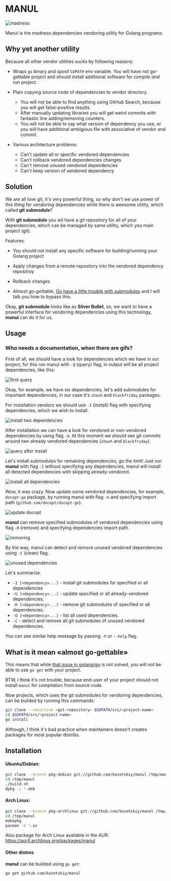 # MANUL

![madness](https://cloud.githubusercontent.com/assets/8445924/10410421/ccca8b24-6f30-11e5-9952-9e5be5c4d792.png)

Manul is the madness dependencies vendoring utility for Golang programs.

## Why yet another utility

Because all other vendor utilities sucks by following reasons:

- Wraps `go` binary and spoof `GOPATH` env variable.
    You will have not go-gettable project and should install
    additional software for *compile and run* project.

- Plain copying source code of dependencies to vendor directory.
    * You will not be able to find anything using GitHub Search, because you
        will get false-positive results.
    * After manually updating libraries you will get weird commits with
        fantastic line adding/removing counters.
    * You will not be able to say what version of dependency you use, or you
        will have additional ambigious file with associative of vendor and
        commit.

- Various architecture problems:
    * Can't update all or specific vendored dependencies
    * Can't rollback vendored dependencies changes
    * Can't remove unused vendored dependencies
    * Can't keep version of vendored dependency

## Solution

We are all love git, it's very powerful thing, so why don't we use power of
this thing for vendoring dependencies while there is awesome utility, which
called **git submodule**?

With **git submodule** you wil have a git repository for all of your
dependencies, which can be managed by same utility, which you main project
(git).

Features:
- You should not install any specific software for building/running your
   Golang project

- Apply changes from a remote repository into the vendored dependency
   repositroy

- Rollback changes

- *Almost go-gettable*, [Go have a little trouble with
    submodules](https://github.com/golang/go/issues/12573) and
     I will talk you how to bypass this.


Okay, **git submodule** looks like as **Silver Bullet**, so, we want to have a
powerful interface for vendoring dependencies using this technology, **manul**
can do it for us.

## Usage

### Who needs a documentation, when there are gifs?

First of all, we should have a look for dependencies which we have in our
project, for this run manul with `-Q` (query) flag, in output will be
all project dependencies, like this:

![first query](https://cloud.githubusercontent.com/assets/8445924/10285714/9e840e76-6b79-11e5-821f-636729ce4467.gif)

Okay, for example, we have six dependencies, let's add submodules for important
dependencies, in our case it's `zhash` and `blackfriday` packages.

For installation vendors we should use `-I` (install) flag with specifying
dependencies, which we wish to install.

![install two dependencies](https://cloud.githubusercontent.com/assets/8445924/10285715/a0e85302-6b79-11e5-904f-051929fe472b.gif)

After installation we can have a look for vendored or non-vendored dependencies
by using flag `-Q`. At this moment we should see git commits around two already
vendored dependencies (`zhash` and `blackfriday`).

![query after install](https://cloud.githubusercontent.com/assets/8445924/10285719/a39282e4-6b79-11e5-8877-7fba19e0d8c0.gif)

Let's install submodules for remaining dependencies, go the limit! Just run
**manul** with flag `-I` without specifying any dependencies, manul will
install all detected dependencies with skipping already-vendored.

![install all dependencies](https://cloud.githubusercontent.com/assets/8445924/10285722/a63d1e6e-6b79-11e5-9f1e-1e606f3819dc.gif)

Wow, it was crazy. Now update some vendored dependencies, for example,
`docopt-go` package, by running manul with flag `-U` and specifying import path
(`github.com/docopt/docopt-go`).

![update docopt](https://cloud.githubusercontent.com/assets/8445924/10285723/a8ce9f18-6b79-11e5-87ef-2caca393328c.gif)

**manul** can remove specified submodules of vendored dependencies using flag
`-R` (remove) and specifying dependencies import path.

![removing](https://cloud.githubusercontent.com/assets/8445924/10285727/ab587b50-6b79-11e5-9b5b-b7c7ff264506.gif)


By the way, manul can detect and remove unused vendored dependencies using `-C`
(clean) flag.

![unused dependencies](https://cloud.githubusercontent.com/assets/8445924/10285731/ae1d0270-6b79-11e5-9e97-151b7d77402a.gif)

Let's summarize.

- `-I [<dependency>...]` - install git submodules for specified or all dependencies
- `-U [<dependency>...]` - update specified or all already-vendored dependencies.
- `-R [<dependency>...]` - remove git submodules of specified or all
    dependencies.
- `-Q [<dependency>...]` - list all used dependencies.
- `-C` - detect and remove all git submodules of unused vendored dependencies.

You can see similar help message by passing `-h` or `--help` flag.

## What is it mean «almost go-gettable»

This means that while [that issue in
golang/go](https://github.com/golang/go/issues/12612) is not solved, you will
not be able to use `go get` with your project.

BTW, I think it's not trouble, because end-user of your project should not
install `manul` for compilation from source code.

Now projects, which uses the git submodules for vendoring dependencies, can be
builded by running this commands:
```bash
git clone --recursive <git-repository> $GOPATH/src/<project-name>
cd $GOPATH/src/<project-name>
go install
```

Although, I think it's bad practice when maintainers doesn't creates packages
for most popular distribs.

## Installation

#### Ubuntu/Debian:

```bash
git clone --branch pkg-debian git://github.com/kovetskiy/manul /tmp/manul
cd /tmp/manul
./build.sh
dpkg -i *.deb
```

#### Arch Linux:
```bash
git clone --branch pkg-archlinux git://github.com/kovetskiy/manul /tmp/manul
cd /tmp/manul
makepkg
pacman -U *.xz
```

Also package for Arch Linux available in the AUR:
https://aur4.archlinux.org/packages/manul

#### Other distros

**manul** can be builded using `go get`:

```
go get github.com/kovetskiy/manul
```
